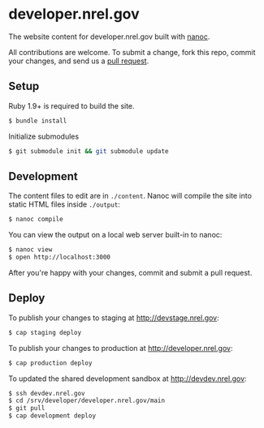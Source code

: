 # developer.nrel.gov

The website content for developer.nrel.gov built with [nanoc](http://nanoc.ws).

All contributions are welcome. To submit a change, fork this repo, commit your changes, and send us a [pull request](https://help.github.com/articles/using-pull-requests).

## Setup

Ruby 1.9+ is required to build the site.

```sh
$ bundle install
```

Initialize submodules
```sh
$ git submodule init && git submodule update
```

## Development

The content files to edit are in `./content`. Nanoc will compile the site into static HTML files inside `./output`:

```sh
$ nanoc compile
```

You can view the output on a local web server built-in to nanoc:

```sh
$ nanoc view
$ open http://localhost:3000
```

After you're happy with your changes, commit and submit a pull request.

## Deploy

To publish your changes to staging at http://devstage.nrel.gov:

```sh
$ cap staging deploy
```

To publish your changes to production at http://developer.nrel.gov:

```sh
$ cap production deploy
```

To updated the shared development sandbox at http://devdev.nrel.gov:

```sh
$ ssh devdev.nrel.gov
$ cd /srv/developer/developer.nrel.gov/main
$ git pull
$ cap development deploy
```
